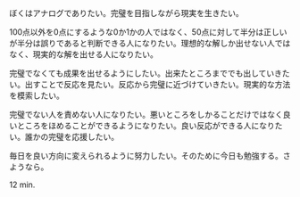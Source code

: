 <p>ぼくはアナログでありたい。完璧を目指しながら現実を生きたい。</p>
<p>100点以外を0点にするような0か1かの人ではなく、50点に対して半分は正しいが半分は誤りであると判断できる人になりたい。理想的な解しか出せない人ではなく、現実的な解を出せる人になりたい。</p>
<p>完璧でなくても成果を出せるようにしたい。出来たところまででも出していきたい。出すことで反応を見たい。反応から完璧に近づけていきたい。現実的な方法を模索したい。</p>
<p>完璧でない人を責めない人になりたい。悪いところをしかることだけではなく良いところをほめることができるようになりたい。良い反応ができる人になりたい。誰かの完璧を応援したい。</p>
<p>毎日を良い方向に変えられるように努力したい。そのために今日も勉強する。さようなら。</p>
<p>12 min.</p>